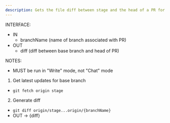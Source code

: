 ```yaml
---
description: Gets the file diff between stage and the head of a PR for the current repo
---
```


INTERFACE:
 - IN
   - branchName (name of branch associated with PR)
 - OUT
   - diff (diff between base branch and head of PR)

NOTES:
 - MUST be run in "Write" mode, not "Chat" mode

1. Get latest updates for base branch
 - `git fetch origin stage`

2. Generate diff
 - `git diff origin/stage...origin/{branchName}`
 - OUT -> {diff}